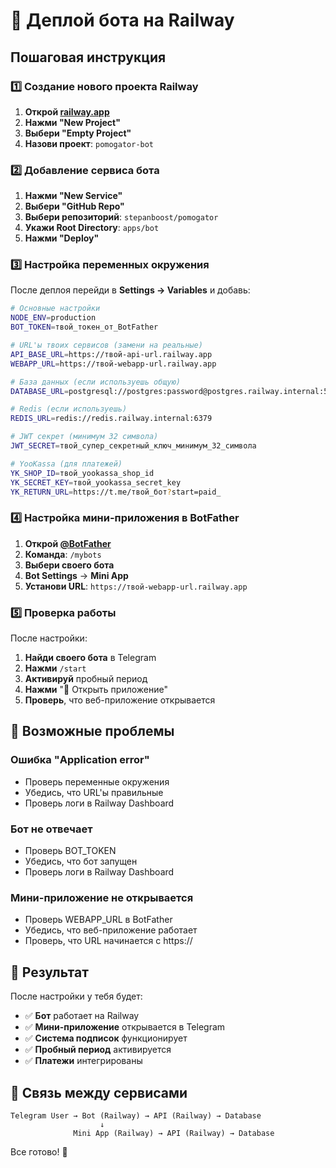 # 🤖 Деплой бота на Railway

## Пошаговая инструкция

### 1️⃣ Создание нового проекта Railway

1. **Открой [railway.app](https://railway.app)**
2. **Нажми "New Project"**
3. **Выбери "Empty Project"**
4. **Назови проект**: `pomogator-bot`

### 2️⃣ Добавление сервиса бота

1. **Нажми "New Service"**
2. **Выбери "GitHub Repo"**
3. **Выбери репозиторий**: `stepanboost/pomogator`
4. **Укажи Root Directory**: `apps/bot`
5. **Нажми "Deploy"**

### 3️⃣ Настройка переменных окружения

После деплоя перейди в **Settings → Variables** и добавь:

```bash
# Основные настройки
NODE_ENV=production
BOT_TOKEN=твой_токен_от_BotFather

# URL'ы твоих сервисов (замени на реальные)
API_BASE_URL=https://твой-api-url.railway.app
WEBAPP_URL=https://твой-webapp-url.railway.app

# База данных (если используешь общую)
DATABASE_URL=postgresql://postgres:password@postgres.railway.internal:5432/railway

# Redis (если используешь)
REDIS_URL=redis://redis.railway.internal:6379

# JWT секрет (минимум 32 символа)
JWT_SECRET=твой_супер_секретный_ключ_минимум_32_символа

# YooKassa (для платежей)
YK_SHOP_ID=твой_yookassa_shop_id
YK_SECRET_KEY=твой_yookassa_secret_key
YK_RETURN_URL=https://t.me/твой_бот?start=paid_
```

### 4️⃣ Настройка мини-приложения в BotFather

1. **Открой [@BotFather](https://t.me/botfather)**
2. **Команда**: `/mybots`
3. **Выбери своего бота**
4. **Bot Settings** → **Mini App**
5. **Установи URL**: `https://твой-webapp-url.railway.app`

### 5️⃣ Проверка работы

После настройки:

1. **Найди своего бота** в Telegram
2. **Нажми** `/start`
3. **Активируй** пробный период
4. **Нажми** "🚀 Открыть приложение"
5. **Проверь**, что веб-приложение открывается

## 🔧 Возможные проблемы

### Ошибка "Application error"
- Проверь переменные окружения
- Убедись, что URL'ы правильные
- Проверь логи в Railway Dashboard

### Бот не отвечает
- Проверь BOT_TOKEN
- Убедись, что бот запущен
- Проверь логи в Railway Dashboard

### Мини-приложение не открывается
- Проверь WEBAPP_URL в BotFather
- Убедись, что веб-приложение работает
- Проверь, что URL начинается с https://

## 📱 Результат

После настройки у тебя будет:
- ✅ **Бот** работает на Railway
- ✅ **Мини-приложение** открывается в Telegram
- ✅ **Система подписок** функционирует
- ✅ **Пробный период** активируется
- ✅ **Платежи** интегрированы

## 🔗 Связь между сервисами

```
Telegram User → Bot (Railway) → API (Railway) → Database
                    ↓
              Mini App (Railway) → API (Railway) → Database
```

Все готово! 🚀
